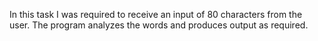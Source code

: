 In this task I was required to receive an input of 80 characters from the user. The program analyzes the words and produces output as required.
